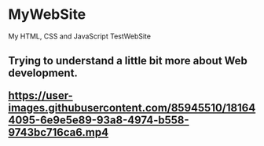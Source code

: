 # MyWebSite
My HTML, CSS and JavaScript TestWebSite

<h2> Trying to understand a little bit more about Web development.
<br>




https://user-images.githubusercontent.com/85945510/181644095-6e9e5e89-93a8-4974-b558-9743bc716ca6.mp4
